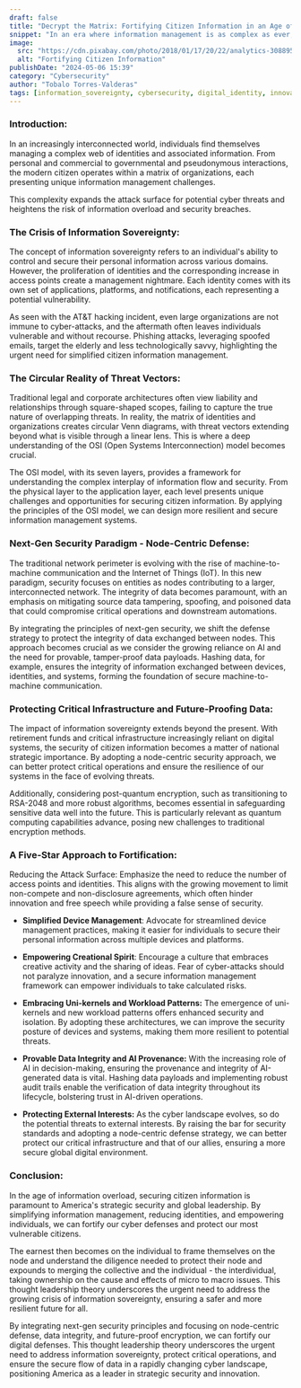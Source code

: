 ```yaml
---
draft: false
title: "Decrypt the Matrix: Fortifying Citizen Information in an Age of Overload"
snippet: "In an era where information management is as complex as ever, the need for robust security measures to protect citizen information has become a critical priority. This blog delves into the intricacies of securing identities and data in a digitally interconnected society."
image:
  src: "https://cdn.pixabay.com/photo/2018/01/17/20/22/analytics-3088958_1280.jpg"
  alt: "Fortifying Citizen Information"
publishDate: "2024-05-06 15:39"
category: "Cybersecurity"
author: "Tobalo Torres-Valderas"
tags: [information_sovereignty, cybersecurity, digital_identity, innovation]
---
```


### Introduction:
In an increasingly interconnected world, individuals find themselves managing a complex web of identities and associated information. From personal and commercial to governmental and pseudonymous interactions, the modern citizen operates within a matrix of organizations, each presenting unique information management challenges. 

This complexity expands the attack surface for potential cyber threats and heightens the risk of information overload and security breaches.

### The Crisis of Information Sovereignty:
The concept of information sovereignty refers to an individual's ability to control and secure their personal information across various domains. However, the proliferation of identities and the corresponding increase in access points create a management nightmare. Each identity comes with its own set of applications, platforms, and notifications, each representing a potential vulnerability.

As seen with the AT&T hacking incident, even large organizations are not immune to cyber-attacks, and the aftermath often leaves individuals vulnerable and without recourse. Phishing attacks, leveraging spoofed emails, target the elderly and less technologically savvy, highlighting the urgent need for simplified citizen information management.

### The Circular Reality of Threat Vectors:
Traditional legal and corporate architectures often view liability and relationships through square-shaped scopes, failing to capture the true nature of overlapping threats. In reality, the matrix of identities and organizations creates circular Venn diagrams, with threat vectors extending beyond what is visible through a linear lens. This is where a deep understanding of the OSI (Open Systems Interconnection) model becomes crucial.

The OSI model, with its seven layers, provides a framework for understanding the complex interplay of information flow and security. From the physical layer to the application layer, each level presents unique challenges and opportunities for securing citizen information. By applying the principles of the OSI model, we can design more resilient and secure information management systems.

### Next-Gen Security Paradigm - Node-Centric Defense:
The traditional network perimeter is evolving with the rise of machine-to-machine communication and the Internet of Things (IoT). In this new paradigm, security focuses on entities as nodes contributing to a larger, interconnected network. The integrity of data becomes paramount, with an emphasis on mitigating source data tampering, spoofing, and poisoned data that could compromise critical operations and downstream automations.

By integrating the principles of next-gen security, we shift the defense strategy to protect the integrity of data exchanged between nodes. This approach becomes crucial as we consider the growing reliance on AI and the need for provable, tamper-proof data payloads. Hashing data, for example, ensures the integrity of information exchanged between devices, identities, and systems, forming the foundation of secure machine-to-machine communication.

### Protecting Critical Infrastructure and Future-Proofing Data:
The impact of information sovereignty extends beyond the present. With retirement funds and critical infrastructure increasingly reliant on digital systems, the security of citizen information becomes a matter of national strategic importance. By adopting a node-centric security approach, we can better protect critical operations and ensure the resilience of our systems in the face of evolving threats.

Additionally, considering post-quantum encryption, such as transitioning to RSA-2048 and more robust algorithms, becomes essential in safeguarding sensitive data well into the future. This is particularly relevant as quantum computing capabilities advance, posing new challenges to traditional encryption methods.

### A Five-Star Approach to Fortification:
Reducing the Attack Surface: Emphasize the need to reduce the number of access points and identities. This aligns with the growing movement to limit non-compete and non-disclosure agreements, which often hinder innovation and free speech while providing a false sense of security.

- **Simplified Device Management**: Advocate for streamlined device management practices, making it easier for individuals to secure their personal information across multiple devices and platforms.

- **Empowering Creational Spirit**: Encourage a culture that embraces creative activity and the sharing of ideas. Fear of cyber-attacks should not paralyze innovation, and a secure information management framework can empower individuals to take calculated risks.

- **Embracing Uni-kernels and Workload Patterns:** The emergence of uni-kernels and new workload patterns offers enhanced security and isolation. By adopting these architectures, we can improve the security posture of devices and systems, making them more resilient to potential threats.

- **Provable Data Integrity and AI Provenance:** With the increasing role of AI in decision-making, ensuring the provenance and integrity of AI-generated data is vital. Hashing data payloads and implementing robust audit trails enable the verification of data integrity throughout its lifecycle, bolstering trust in AI-driven operations.

- **Protecting External Interests:** As the cyber landscape evolves, so do the potential threats to external interests. By raising the bar for security standards and adopting a node-centric defense strategy, we can better protect our critical infrastructure and that of our allies, ensuring a more secure global digital environment.

### Conclusion:
In the age of information overload, securing citizen information is paramount to America's strategic security and global leadership. By simplifying information management, reducing identities, and empowering individuals, we can fortify our cyber defenses and protect our most vulnerable citizens. 

The earnest then becomes on the individual to frame themselves on the node and understand the diligence needed to protect their node and expounds to merging the collective and the individual - the interdividual, taking ownership on the cause and effects of micro to macro issues. This thought leadership theory underscores the urgent need to address the growing crisis of information sovereignty, ensuring a safer and more resilient future for all.

By integrating next-gen security principles and focusing on node-centric defense, data integrity, and future-proof encryption, we can fortify our digital defenses. This thought leadership theory underscores the urgent need to address information sovereignty, protect critical operations, and ensure the secure flow of data in a rapidly changing cyber landscape, positioning America as a leader in strategic security and innovation.
